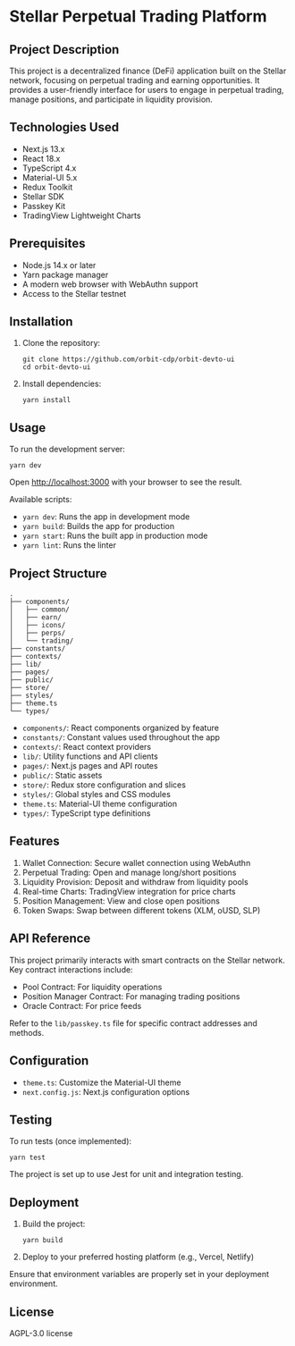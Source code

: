 # Stellar Perpetual Trading Platform

## Project Description

This project is a decentralized finance (DeFi) application built on the Stellar network, focusing on perpetual trading and earning opportunities. It provides a user-friendly interface for users to engage in perpetual trading, manage positions, and participate in liquidity provision.

## Technologies Used

- Next.js 13.x
- React 18.x
- TypeScript 4.x
- Material-UI 5.x
- Redux Toolkit
- Stellar SDK
- Passkey Kit
- TradingView Lightweight Charts

## Prerequisites

- Node.js 14.x or later
- Yarn package manager
- A modern web browser with WebAuthn support
- Access to the Stellar testnet

## Installation

1. Clone the repository:
   ```
   git clone https://github.com/orbit-cdp/orbit-devto-ui
   cd orbit-devto-ui
   ```

2. Install dependencies:
   ```
   yarn install
   ```

## Usage

To run the development server:

```
yarn dev
```

Open [http://localhost:3000](http://localhost:3000) with your browser to see the result.

Available scripts:
- `yarn dev`: Runs the app in development mode
- `yarn build`: Builds the app for production
- `yarn start`: Runs the built app in production mode
- `yarn lint`: Runs the linter

## Project Structure

```
.
├── components/
│   ├── common/
│   ├── earn/
│   ├── icons/
│   ├── perps/
│   └── trading/
├── constants/
├── contexts/
├── lib/
├── pages/
├── public/
├── store/
├── styles/
├── theme.ts
└── types/
```

- `components/`: React components organized by feature
- `constants/`: Constant values used throughout the app
- `contexts/`: React context providers
- `lib/`: Utility functions and API clients
- `pages/`: Next.js pages and API routes
- `public/`: Static assets
- `store/`: Redux store configuration and slices
- `styles/`: Global styles and CSS modules
- `theme.ts`: Material-UI theme configuration
- `types/`: TypeScript type definitions

## Features

1. Wallet Connection: Secure wallet connection using WebAuthn
2. Perpetual Trading: Open and manage long/short positions
3. Liquidity Provision: Deposit and withdraw from liquidity pools
4. Real-time Charts: TradingView integration for price charts
5. Position Management: View and close open positions
6. Token Swaps: Swap between different tokens (XLM, oUSD, SLP)

## API Reference

This project primarily interacts with smart contracts on the Stellar network. Key contract interactions include:

- Pool Contract: For liquidity operations
- Position Manager Contract: For managing trading positions
- Oracle Contract: For price feeds

Refer to the `lib/passkey.ts` file for specific contract addresses and methods.

## Configuration

- `theme.ts`: Customize the Material-UI theme
- `next.config.js`: Next.js configuration options

## Testing

To run tests (once implemented):

```
yarn test
```

The project is set up to use Jest for unit and integration testing.

## Deployment

1. Build the project:
   ```
   yarn build
   ```

2. Deploy to your preferred hosting platform (e.g., Vercel, Netlify)

Ensure that environment variables are properly set in your deployment environment.

## License

AGPL-3.0 license

